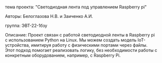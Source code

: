 тема проекта: "Светодиодная лента под управлением Raspberry pi"

Авторы: Белоглазова Н.В. и Заиченко А.И.

группа: ЭВТ-22-1бзу

Описание: 
Проект связан с работой светодиодной ленты в Raspberry pi  с использованием Python на Linux.
Мы можем создать модель IoT-устройства, имитируя работу с физическими портами через файлы. Этот подход помогает реализовать логику, без необходимости работы с конкретным оборудованием, например, с Raspberry Pi.
